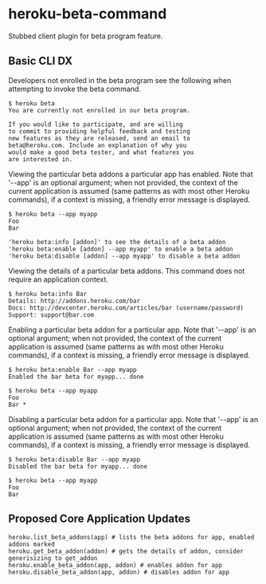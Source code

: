 heroku-beta-command
===================

Stubbed client plugin for beta program feature.

Basic CLI DX
------------

Developers not enrolled in the beta program see the following when attempting to invoke the beta command.

    $ heroku beta
    You are currently not enrolled in our beta program.
    
    If you would like to participate, and are willing 
    to commit to providing helpful feedback and testing 
    new features as they are released, send an email to 
    beta@heroku.com. Include an explanation of why you 
    would make a good beta tester, and what features you 
    are interested in.

Viewing the particular beta addons a particular app has enabled. Note that '--app' is an optional argument; when not provided, the context of the current application is assumed (same patterns as with most other Heroku commands), if a context is missing, a friendly error message is displayed.

    $ heroku beta --app myapp
    Foo
    Bar
    
    'heroku beta:info [addon]' to see the details of a beta addon
    'heroku beta:enable [addon] --app myapp' to enable a beta addon
    'heroku beta:disable [addon] --app myapp' to disable a beta addon

Viewing the details of a particular beta addons. This command does not require an application context.

    $ heroku beta:info Bar    
    Details: http://addons.heroku.com/bar
    Docs: http://devcenter.heroku.com/articles/bar (username/password)
    Support: support@bar.com

Enabling a particular beta addon for a particular app. Note that '--app' is an optional argument; when not provided, the context of the current application is assumed (same patterns as with most other Heroku commands), if a context is missing, a friendly error message is displayed.

    $ heroku beta:enable Bar --app myapp
    Enabled the bar beta for myapp... done
    
    $ heroku beta --app myapp
    Foo
    Bar *

Disabling a particular beta addon for a particular app. Note that '--app' is an optional argument; when not provided, the context of the current application is assumed (same patterns as with most other Heroku commands), if a context is missing, a friendly error message is displayed.

    $ heroku beta:disable Bar --app myapp
    Disabled the bar beta for myapp... done
    
    $ heroku beta --app myapp
    Foo
    Bar

Proposed Core Application Updates
---------------------------------

    heroku.list_beta_addons(app) # lists the beta addons for app, enabled addons marked
    heroku.get_beta_addon(addon) # gets the details of addon, consider generisizing to get_addon
    heroku.enable_beta_addon(app, addon) # enables addon for app
    heroku.disable_beta_addon(app, addon) # disables addon for app